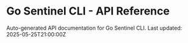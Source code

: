 # Go Sentinel CLI - API Reference

Auto-generated API documentation for Go Sentinel CLI.
Last updated: 2025-05-25T21:00:00Z
